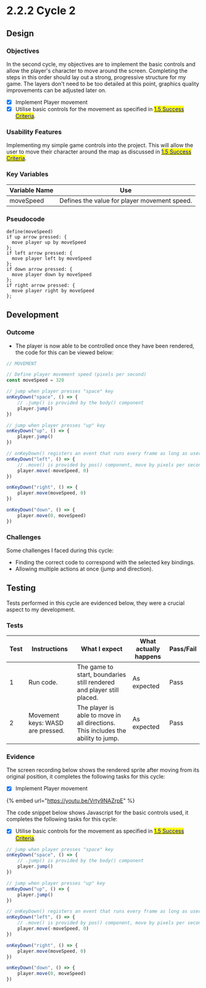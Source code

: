 # 2.2.2 Cycle 2

## Design

### Objectives

In the second cycle, my objectives are to implement the basic controls and allow the player's character to move around the screen. Completing the steps in this order should lay out a strong, progressive structure for my game. The layers don't need to be too detailed at this point, graphics quality improvements can be adjusted later on.

* [x] Implement Player movement
* [x] Utilise basic controls for the movement as specified in [<mark style="color:blue;">1.5 Success Criteria</mark>](../1-analysis/1.5-success-criteria.md).

### Usability Features

Implementing my simple game controls into the project. This will allow the user to move their character around the map as discussed in [<mark style="color:blue;">1.5 Success Criteria</mark>](../1-analysis/1.5-success-criteria.md).



### Key Variables

| Variable Name | Use                                          |
| ------------- | -------------------------------------------- |
| moveSpeed     | Defines the value for player movement speed. |

### Pseudocode

```
define(moveSpeed)
if up arrow pressed: { 
  move player up by moveSpeed
};
if left arrow pressed: {
  move player left by moveSpeed
};
if down arrow pressed: {
  move player down by moveSpeed
};
if right arrow pressed: {
  move player right by moveSpeed
};
```

## Development

### Outcome

* The player is now able to be controlled once they have been rendered, the code for this can be viewed below:

```javascript
// MOVEMENT

// Define player movement speed (pixels per second)
const moveSpeed = 320

// jump when player presses "space" key
onKeyDown("space", () => {
    // .jump() is provided by the body() component
    player.jump()
})

// jump when player presses "up" key
onKeyDown("up", () => {
	player.jump()
})

// onKeyDown() registers an event that runs every frame as long as user is holding a certain key
onKeyDown("left", () => {
	// .move() is provided by pos() component, move by pixels per second
	player.move(-moveSpeed, 0)
})

onKeyDown("right", () => {
	player.move(moveSpeed, 0)
})

onKeyDown("down", () => {
	player.move(0, moveSpeed)
})
```

### Challenges

Some challenges I faced during this cycle:

* Finding the correct code to correspond with the selected key bindings.
* Allowing multiple actions at once (jump and direction).

## Testing

Tests performed in this cycle are evidenced below, they were a crucial aspect to my development.

### Tests

| Test | Instructions                     | What I expect                                                                    | What actually happens | Pass/Fail |
| ---- | -------------------------------- | -------------------------------------------------------------------------------- | --------------------- | --------- |
| 1    | Run code.                        | The game to start, boundaries still rendered and player still placed.            | As expected           | Pass      |
| 2    | Movement keys: WASD are pressed. | The player is able to move in all directions. This includes the ability to jump. | As expected           | Pass      |

### Evidence

The screen recording below shows the rendered sprite after moving from its original position, it completes the following tasks for this cycle:

* [x] Implement Player movement

{% embed url="https://youtu.be/Vrty9NAZrpE" %}

The code snippet below shows Javascript for the basic controls used, it completes the following tasks for this cycle:

* [x] Utilise basic controls for the movement as specified in [<mark style="color:blue;">1.5 Success Criteria</mark>](../1-analysis/1.5-success-criteria.md).

```javascript
// jump when player presses "space" key
onKeyDown("space", () => {
    // .jump() is provided by the body() component
    player.jump()
})

// jump when player presses "up" key
onKeyDown("up", () => {
	player.jump()
})

// onKeyDown() registers an event that runs every frame as long as user is holding a certain key
onKeyDown("left", () => {
	// .move() is provided by pos() component, move by pixels per second
	player.move(-moveSpeed, 0)
})

onKeyDown("right", () => {
	player.move(moveSpeed, 0)
})

onKeyDown("down", () => {
	player.move(0, moveSpeed)
})
```
